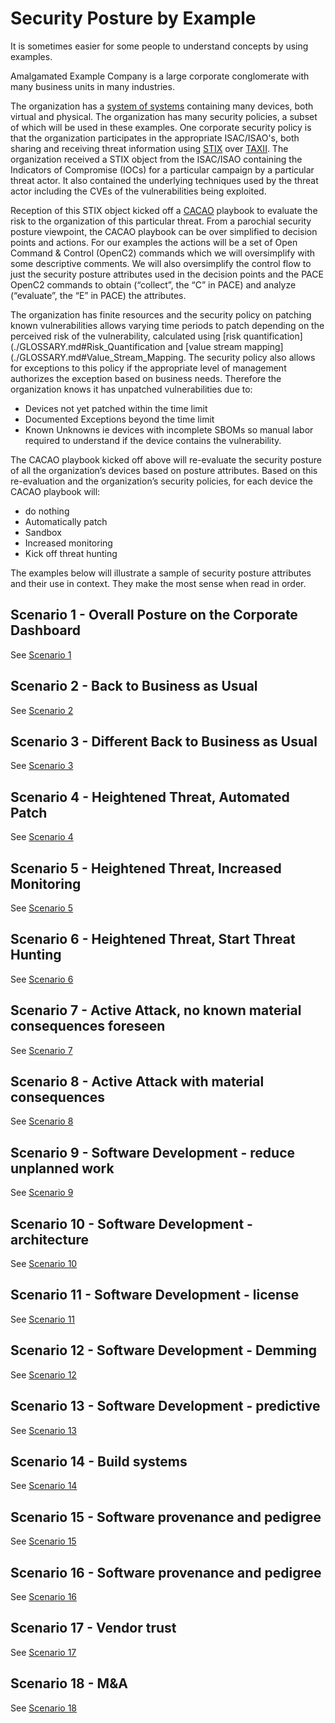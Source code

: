 # Security Posture by Example

It is sometimes easier for some people to understand concepts
by using examples.

Amalgamated Example Company is a large corporate conglomerate
with many business units in many industries.

The organization has a
[system of systems](./GLOSSARY.md#system_of_systems)
containing many devices, both virtual and physical.
The organization has many security policies,
a subset of which will be used in these examples.
One corporate security policy is that the organization participates
in the appropriate ISAC/ISAO's, both
sharing and receiving threat information using
[STIX](./GLOSSARY.md#stix)
over
[TAXII](./GLOSSARY.md#taxii).
The organization received a STIX object from the ISAC/ISAO
containing the Indicators of Compromise (IOCs)
for a particular campaign by a particular threat actor.
It also contained the underlying techniques
used by the threat actor including the
CVEs of the vulnerabilities being exploited.  

Reception of this STIX object
kicked off a
[CACAO](./GLOSSARY.md#CACAO)
playbook
to evaluate the risk to the organization of this particular threat.
From a parochial security posture viewpoint,
the CACAO playbook can be over simplified
to decision points and actions.
For our examples the actions will be a set of
Open Command & Control (OpenC2) commands
which we will oversimplify with some descriptive comments.
We will also oversimplify the control flow to
just the security posture attributes
used in the decision points and
the PACE OpenC2 commands
to obtain (“collect”, the “C” in PACE) and
analyze (“evaluate”, the “E” in PACE) the attributes.

The organization has finite resources
and the security policy on patching known vulnerabilities
allows varying time periods to patch
depending on the perceived risk of the vulnerability,
calculated using
[risk quantification](./GLOSSARY.md#Risk_Quantification and
[value stream mapping](./GLOSSARY.md#Value_Stream_Mapping.
The security policy also allows for exceptions
to this policy if the appropriate level of management
authorizes the exception based on business needs.
Therefore the organization knows it has unpatched vulnerabilities
due to:
- Devices not yet patched within the time limit
- Documented Exceptions beyond the time limit
- Known Unknowns ie devices with incomplete SBOMs so manual labor required to understand if the device contains the vulnerability.

The CACAO playbook kicked off above
will re-evaluate the security posture
of all the organization’s devices based on posture attributes.
Based on this re-evaluation and the organization’s security policies,
for each device the CACAO playbook will:
- do nothing
- Automatically patch
- Sandbox
- Increased monitoring
- Kick off threat hunting

The examples below will illustrate a sample of
security posture attributes and their use in context.
They make the most sense when read in order.

## Scenario 1 - Overall Posture on the Corporate Dashboard
See [Scenario 1](./Scenario_01.md)

## Scenario 2 - Back to Business as Usual
See [Scenario 2](./Scenario_02.md)

## Scenario 3 - Different Back to Business as Usual
See [Scenario 3](./Scenario_03.md)

## Scenario 4 - Heightened Threat, Automated Patch
See [Scenario 4](./Scenario_04.md)

## Scenario 5 - Heightened Threat, Increased Monitoring
See [Scenario 5](./Scenario_05.md)

## Scenario 6 - Heightened Threat, Start Threat Hunting
See [Scenario 6](./Scenario_06.md)

## Scenario 7 - Active Attack, no known material consequences foreseen
See [Scenario 7](./Scenario_07.md)

## Scenario 8 - Active Attack with material consequences
See [Scenario 8](./Scenario_08.md)

## Scenario 9 - Software Development - reduce unplanned work
See [Scenario 9](./Scenario_09.md)

## Scenario 10 - Software Development - architecture
See [Scenario 10](./Scenario_10.md)

## Scenario 11 - Software Development - license
See [Scenario 11](./Scenario_11.md)

## Scenario 12 - Software Development - Demming
See [Scenario 12](./Scenario_12.md)

## Scenario 13 - Software Development - predictive
See [Scenario 13](./Scenario_13.md)

## Scenario 14 - Build systems
See [Scenario 14](./Scenario_14.md)

## Scenario 15 - Software provenance and pedigree
See [Scenario 15](./Scenario_15.md)

## Scenario 16 - Software provenance and pedigree
See [Scenario 16](./Scenario_16.md)

## Scenario 17 - Vendor trust
See [Scenario 17](./Scenario_17.md)

## Scenario 18 - M&A
See [Scenario 18](./Scenario_18.md)
